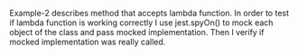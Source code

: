 Example-2 describes method that accepts lambda function. In order to test if lambda function is working correctly I use jest.spyOn() to mock each object of the class and pass mocked implementation. Then I verify if mocked implementation was really called. 

